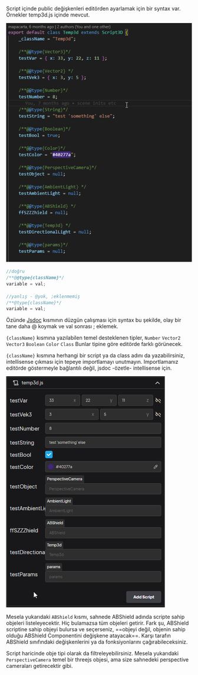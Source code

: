Script içinde public değişkenleri editörden ayarlamak için bir syntax var. Örnekler temp3d.js içinde mevcut.

![alt text](../img/script-vars.png)

```js
//doğru
/**@@type{className}*/
variable = val;

//yanlış - @yok, ;eklenmemiş
/**@type{className}*/
variable = val;
```

Özünde [Jsdoc](https://jsdoc.app/) kısmının düzgün çalışması için syntax bu şekilde, olay bir tane daha @ koymak ve val sonrası ; eklemek.

`{className}` kısmına yazılabilen temel desteklenen tipler,
`Number`
`Vector2`
`Vector3`
`Boolean`
`Color`
`Class`
Bunlar tipine göre editörde farklı görünecek.

`{className}` kısmına herhangi bir script ya da class adını da yazabilirsiniz, intellisense çıkması için tepeye importlamayı unutmayın. Importlamanız editörde göstermeyle bağlantılı değil, jsdoc -özetle- intellisense için.

![alt text](../img/script-vars2.png)

Mesela yukarıdaki `ABShield` kısmı, sahnede ABShield adında scripte sahip objeleri listeleyecektir. Hiç bulamazsa tüm objeleri getirir. Fark şu, ABShield scriptine sahip objeyi bulursa ve seçerseniz, ==objeyi değil, objenin sahip olduğu ABShield Componentini değişkene atayacak==. Karşı tarafın ABShield sınıfındaki değişkenlerini ya da fonksiyonlarını çağırabileceksiniz.

Script haricinde obje tipi olarak da filtreleyebilirsiniz. Mesela yukarıdaki `PerspectiveCamera` temel bir threejs objesi, ama size sahnedeki perspective cameraları getirecektir gibi.
